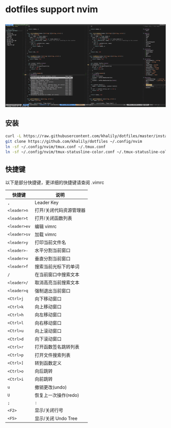 

dotfiles support nvim
========
![](screenshots/vim.jpg)
--------

## 安装


 ```bash
 curl -L https://raw.githubusercontent.com/khalily/dotfiles/master/install.sh | bash
 git clone https://github.com/khalily/dotfiles ~/.config/nvim
 ln -sf ~/.config/nvim/tmux.conf ~/.tmux.conf
 ln -sf ~/.config/nvim/tmux-statusline-color.conf ~/.tmux-statusline-color.conf
 ```

## 快捷键

以下是部分快捷键，更详细的快捷键请查阅 .vimrc

| 快捷键       | 说明                                 |
| -------      | -----                                |
| `,`          | Leader Key                           |
| `<leader>n`  | 打开/关闭代码资源管理器              |
| `<leader>t`  | 打开/关闭函数列表                    |
| `<leader>ev` | 编辑 vimrc                           |
| `<leader>sv` | 加载 vimrc                           |
| `<leader>y`  | 打印当前文件名                       |
| `<leader>-`  | 水平分割当前窗口                     |
| `<leader>v`  | 垂直分割当前窗口                     |
| `<leader>f`  | 搜索当前光标下的单词                 |
| `/`          | 在当前窗口中搜索文本                 |
| `<leader>/`  | 取消高亮当前搜索文本                 |
| `<leader>q`  | 强制退出当前窗口                     |
| `<Ctrl>j`    | 向下移动窗口                         |
| `<Ctrl>k`    | 向上移动窗口                         |
| `<Ctrl>h`    | 向左移动窗口                         |
| `<Ctrl>l`    | 向右移动窗口                         |
| `<Ctrl>u`    | 向上滚动窗口                         |
| `<Ctrl>d`    | 向下滚动窗口                         |
| `<Ctrl>r`    | 打开函数签名跳转列表                 |
| `<Ctrl>p`    | 打开文件搜索列表                     |
| `<Ctrl>]`    | 转到函数定义                         |
| `<Ctrl>o`    | 向后跳转                             |
| `<Ctrl>i`    | 向前跳转                             |
| `u`          | 撤销更改(undo)                       |
| `U`          | 恢复上一次操作(redo)                 |
| `;`          | `:`                                  |
| `<F2>`       | 显示/关闭行号                        |
| `<F5>`       | 显示/关闭 Undo Tree                  |
